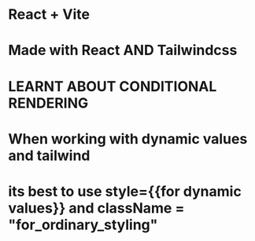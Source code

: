 # React + Vite

# Made with React AND Tailwindcss
# LEARNT ABOUT CONDITIONAL RENDERING 
# When working with dynamic values and tailwind 
# its best to use style={{for dynamic values}} and className = "for_ordinary_styling"
